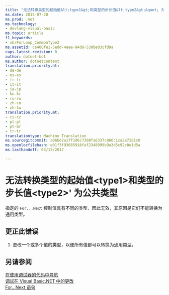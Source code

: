 ```yaml
---
title: "无法转换类型的起始值&lt;type1&gt;和类型的步长值&lt;type2&gt;&quot; 为通用类型 |Microsoft 文档"
ms.date: 2015-07-20
ms.prod: .net
ms.technology:
- devlang-visual-basic
ms.topic: article
f1_keywords:
- vbrForLoop_CommonType2
ms.assetid: ce400fe1-5edd-4aee-94d8-530be03cfd9a
caps.latest.revision: 8
author: dotnet-bot
ms.author: dotnetcontent
translation.priority.ht:
- de-de
- es-es
- fr-fr
- it-it
- ja-jp
- ko-kr
- ru-ru
- zh-cn
- zh-tw
translation.priority.mt:
- cs-cz
- pl-pl
- pt-br
- tr-tr
translationtype: Machine Translation
ms.sourcegitcommit: a06bd2a17f1d6c7308fa6337c866c1ca2e7281c0
ms.openlocfilehash: e01f3f93685916faf2348999b9a3d5c92c8e1d5a
ms.lasthandoff: 03/13/2017

---
```

# <a name="cannot-convert-start-value-of-type-39lttype1gt39-and-step-value-of-type-39lttype2gt39-to-a-common-type"></a>无法转换类型的起始值&lt;type1&gt;和类型的步长值&lt;type2&gt;' 为公共类型
指定的 `For...Next` 控制值具有不同的类型，因此无效，其原因是它们不能转换为通用类型。  
  
## <a name="to-correct-this-error"></a>更正此错误  
  
1.  更改一个或多个值的类型，以便所有值都可以转换为通用类型。  
  
## <a name="see-also"></a>另请参阅  
 [在使用调试器的代码中导航](https://docs.microsoft.com/visualstudio/debugger/navigating-through-code-with-the-debugger)   
 [调试在 Visual Basic.NET 中的更改](http://msdn.microsoft.com/en-us/0e82bb0d-8bb2-4fe8-87d1-75f24c7cfd75)   
 [For...Next 语句](../../visual-basic/language-reference/statements/for-next-statement.md)

